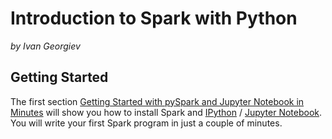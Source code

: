# Introduction to Spark with Python

*by Ivan Georgiev*

## Getting Started

The first section [Getting Started  with pySpark and Jupyter Notebook in Minutes](get-started-pyspark-jupyter.md) will show you how to install Spark and [IPython](http://ipython.org/notebook.html) / [Jupyter Notebook](https://jupyter.org/). You will write your first Spark program in just a couple of minutes.









